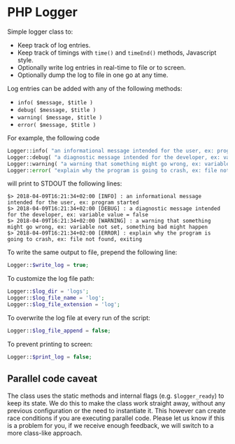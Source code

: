 # PHP Logger

Simple logger class to:

* Keep track of log entries.
* Keep track of timings with `time()` and `timeEnd()` methods, Javascript style.
* Optionally write log entries in real-time to file or to screen.
* Optionally dump the log to file in one go at any time.

Log entries can be added with any of the following methods:

* `info( $message, $title )`
* `debug( $message, $title )`
* `warning( $message, $title )`
* `error( $message, $title )`

For example, the following code

```php
Logger::info( "an informational message intended for the user, ex: program started" );
Logger::debug( "a diagnostic message intended for the developer, ex: variable value = false" );
Logger::warning( "a warning that something might go wrong, ex: variable not set, something bad might happen" );
Logger::error( "explain why the program is going to crash, ex: file not found, exiting" );
```

will print to STDOUT the following lines:

```
$> 2018-04-09T16:21:34+02:00 [INFO] : an informational message intended for the user, ex: program started
$> 2018-04-09T16:21:34+02:00 [DEBUG] : a diagnostic message intended for the developer, ex: variable value = false
$> 2018-04-09T16:21:34+02:00 [WARNING] : a warning that something might go wrong, ex: variable not set, something bad might happen
$> 2018-04-09T16:21:34+02:00 [ERROR] : explain why the program is going to crash, ex: file not found, exiting
```

To write the same output to file, prepend the following line:

```php
Logger::$write_log = true;
```

To customize the log file path:

```php
Logger::$log_dir = 'logs';
Logger::$log_file_name = 'log';
Logger::$log_file_extension = 'log';
```

To overwrite the log file at every run of the script:

```php
Logger::$log_file_append = false;
```

To prevent printing to screen:

```php
Logger::$print_log = false;
```

## Parallel code caveat

The class uses the static methods and internal flags (e.g. `$logger_ready`) to keep its state. We do this to make the class work straight away, without any previous configuration or the need to instantiate it. This however can create race conditions if you are executing parallel code. Please let us know if this is a problem for you, if we receive enough feedback, we will switch to a more class-like approach.
